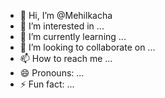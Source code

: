 - 👋 Hi, I’m @Mehilkacha
- 👀 I’m interested in ...
- 🌱 I’m currently learning ...
- 💞️ I’m looking to collaborate on ...
- 📫 How to reach me ...
- 😄 Pronouns: ...
- ⚡ Fun fact: ...

<!---
Mehilkacha/Mehilkacha is a ✨ special ✨ repository because its `README.md` (this file) appears on your GitHub profile.
You can click the Preview link to take a look at your changes.
--->
